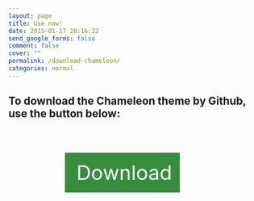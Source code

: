 ```yaml
---
layout: page
title: Use now!
date: 2015-01-17 20:16:22
send_google_forms: false
comment: false
cover: ""
permalink: /download-chameleon/
categories: normal
---
```


## To download the Chameleon theme by **Github**, use the button below:

<div class="wrapper" style="width: 280px; height:auto; margin: 0 auto; clear: both; margin-top:80px;">
<a class="down-chameleon" style="padding: 15px; background-color:#378D3D; color:#fff;width:180px; height:70px; font-size:40px;text-decoration:none;" href="https://github.com/williamcanin/chameleon-theme-jekyll" target="_blank" alt="Download of Chamelen Theme via Github"><span class="fa fa-github" style="margin-right:8px;"></span>Download</a>
</div>